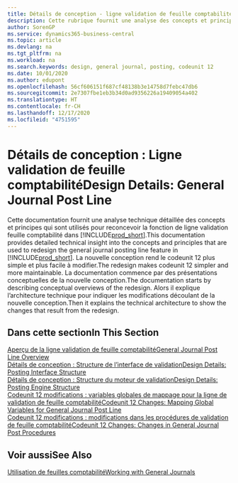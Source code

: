 ```yaml
---
title: Détails de conception - ligne validation de feuille comptabilité | Microsoft Docs
description: Cette rubrique fournit une analyse des concepts et principes qui sont utilisés pour reconcevoir la fonction de ligne validation feuille comptabilité dans Business Central.
author: SorenGP
ms.service: dynamics365-business-central
ms.topic: article
ms.devlang: na
ms.tgt_pltfrm: na
ms.workload: na
ms.search.keywords: design, general journal, posting, codeunit 12
ms.date: 10/01/2020
ms.author: edupont
ms.openlocfilehash: 56cf606151f687cf48138b3e14758d7febc47db6
ms.sourcegitcommit: 2e7307fbe1eb3b34d0ad9356226a19409054a402
ms.translationtype: HT
ms.contentlocale: fr-CH
ms.lasthandoff: 12/17/2020
ms.locfileid: "4751595"
---
```

# <a name="design-details-general-journal-post-line"></a><span data-ttu-id="7666c-103">Détails de conception : Ligne validation de feuille comptabilité</span><span class="sxs-lookup"><span data-stu-id="7666c-103">Design Details: General Journal Post Line</span></span>
<span data-ttu-id="7666c-104">Cette documentation fournit une analyse technique détaillée des concepts et principes qui sont utilisés pour reconcevoir la fonction de ligne validation feuille comptabilité dans [!INCLUDE[prod_short](includes/prod_short.md)].</span><span class="sxs-lookup"><span data-stu-id="7666c-104">This documentation provides detailed technical insight into the concepts and principles that are used to redesign the general journal posting line feature in [!INCLUDE[prod_short](includes/prod_short.md)].</span></span> <span data-ttu-id="7666c-105">La nouvelle conception rend le codeunit 12 plus simple et plus facile à modifier.</span><span class="sxs-lookup"><span data-stu-id="7666c-105">The redesign makes codeunit 12 simpler and more maintainable.</span></span> <span data-ttu-id="7666c-106">La documentation commence par des présentations conceptuelles de la nouvelle conception.</span><span class="sxs-lookup"><span data-stu-id="7666c-106">The documentation starts by describing conceptual overviews of the redesign.</span></span> <span data-ttu-id="7666c-107">Alors il explique l’architecture technique pour indiquer les modifications découlant de la nouvelle conception.</span><span class="sxs-lookup"><span data-stu-id="7666c-107">Then it explains the technical architecture to show the changes that result from the redesign.</span></span>  

## <a name="in-this-section"></a><span data-ttu-id="7666c-108">Dans cette section</span><span class="sxs-lookup"><span data-stu-id="7666c-108">In This Section</span></span>  
[<span data-ttu-id="7666c-109">Aperçu de la ligne validation de feuille comptabilité</span><span class="sxs-lookup"><span data-stu-id="7666c-109">General Journal Post Line Overview</span></span>](design-details-general-journal-post-line-overview.md)  
[<span data-ttu-id="7666c-110">Détails de conception : Structure de l’interface de validation</span><span class="sxs-lookup"><span data-stu-id="7666c-110">Design Details: Posting Interface Structure</span></span>](design-details-posting-interface-structure.md)  
[<span data-ttu-id="7666c-111">Détails de conception : Structure du moteur de validation</span><span class="sxs-lookup"><span data-stu-id="7666c-111">Design Details: Posting Engine Structure</span></span>](design-details-posting-engine-structure.md)  
[<span data-ttu-id="7666c-112">Codeunit 12 modifications : variables globales de mappage pour la ligne de validation de feuille comptabilité</span><span class="sxs-lookup"><span data-stu-id="7666c-112">Codeunit 12 Changes: Mapping Global Variables for General Journal Post Line</span></span>](design-details-codeunit-12-changes-mapping-global-variables-for-general-journal-post-line.md)  
[<span data-ttu-id="7666c-113">Codeunit 12 modifications : modifications dans les procédures de validation de feuille comptabilité</span><span class="sxs-lookup"><span data-stu-id="7666c-113">Codeunit 12 Changes: Changes in General Journal Post Procedures</span></span>](design-details-codeunit-12-changes-changes-in-general-journal-post-procedures.md)  

## <a name="see-also"></a><span data-ttu-id="7666c-114">Voir aussi</span><span class="sxs-lookup"><span data-stu-id="7666c-114">See Also</span></span>  
[<span data-ttu-id="7666c-115">Utilisation de feuilles comptabilité</span><span class="sxs-lookup"><span data-stu-id="7666c-115">Working with General Journals</span></span>](ui-work-general-journals.md)
